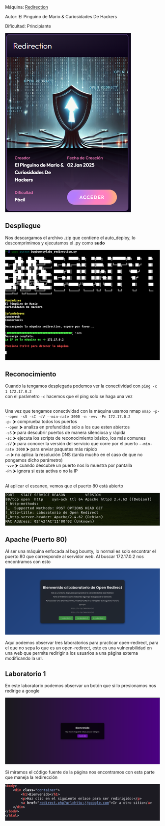Máquina: [Redirection](https://bugbountylabs.com/)

Autor: El Pinguino de Mario & Curiosidades De Hackers

Dificultad: Principiante

![image](images/Redirection.PNG)

## Despliegue

Nos descargamos el archivo .zip que contiene el auto_deploy, lo descomprimimos y ejecutamos el .py como **sudo**

![image](images/despliegue.PNG)


## Reconocimiento

Cuando la tengamos desplegada podemos ver la conectividad con ```ping -c 1 172.17.0.2``` 
<br>
con el parámetro `-c` hacemos que el ping solo se haga una vez<br>
<br>


Una vez que tengamos conectividad con la máquina usamos nmap ```nmap -p- --open -sS -sC -sV --min-rate 3000 -n -vvv -Pn 172.17.0.2``` <br>
`-p-` ⮞ comprueba todos los puertos <br>
`--open` ⮞ analiza en profundidad solo a los que esten abiertos <br>
`-sS` ⮞ para descubrir puertos de manera silenciosa y rápida <br> 
`-sC` ⮞ ejecuta los scripts de reconocimiento básico, los más comunes <br> 
`-sV` ⮞ para conocer la versión del servicio que corre por el puerto
`--min-rate 3000` ⮞ para enviar paquetes más rápido <br> 
`-n` ⮞ no aplica la resolución DNS (tarda mucho en el caso de que no pongamos dicho parámetro)<br> 
`-vvv` ⮞ cuando descubre un puerto nos lo muestra por pantalla <br> 
`-Pn` ⮞ ignora si esta activa o no la IP<br> 
<br>

Al aplicar el escaneo, vemos que el puerto 80 está abierto
<br>

![image](images/nmap.PNG)
<br>

## Apache (Puerto 80)

Al ser una máquina enfocada al bug bounty, lo normal es solo encontrar el puerto 80 que corresponde al servidor web. Al buscar 172.17.0.2 nos encontramos con esto

![image](images/inicio.PNG)


Aquí podemos observar tres laboratorios para practicar open-redirect, para el que no sepa lo que es un open-redirect, este es una vulnerabilidad en una web que permite redirigir a los usuarios a una página externa modificando la url.


## Laboratorio 1

En este laboratorio podemos observar un botón que si lo presionamos nos redirige a google

![image](images/laboratorio1.PNG)

Si miramos el código fuente de la página nos encontramos con esta parte que maneja la redirección

![image](images/enlace1.PNG)
